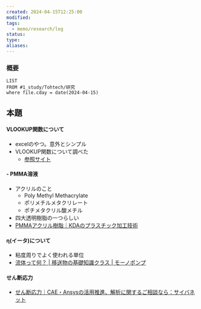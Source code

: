 ```yaml
---
created: 2024-04-15T12:25:00
modified: 
tags:
  - memo/research/log
status: 
type: 
aliases:
---
```

### 概要
```dataview
LIST
FROM #1_study/Tohtech/研究  
where file.cday = date(2024-04-15)
```

## 本題
#### VLOOKUP関数について
- excelのやつ。意外とシンプル
- VLOOKUP関数について調べた
	- [参照サイト](https://allabout.co.jp/gm/gc/297725/)
#### - PMMA溶液
- アクリルのこと
	- Poly Methyl Methacrylate
	- ポリメチルメタクリレート
	- ポチメタクリル酸メチル
- 四大透明樹脂の一つらしい
- [PMMAアクリル樹脂｜KDAのプラスチック加工技術](https://www.kda1969.com/materials/pla_mate_pmma.htm)
#### η(イータ)について
- 粘度周りでよく使われる単位
- [流体って何？ | 移送物の基礎知識クラス | モーノポンプ](https://www.mohno-pump.co.jp/learning/manabiya/c2a.html#:~:text=%E7%B2%98%E5%BA%A6%EF%BC%9A%CE%B7%EF%BC%88%E3%82%A4%E3%83%BC%E3%82%BF%EF%BC%89%E3%81%AF,%E6%B1%82%E3%82%81%E3%82%8B%E3%81%93%E3%81%A8%E3%81%8C%E3%81%A7%E3%81%8D%E3%81%BE%E3%81%99%E3%80%82&text=%E5%8D%98%E4%BD%8D%E3%81%AF%5BmPa%E3%83%BBs%5D,%E5%BA%83%E3%81%8F%E4%BD%BF%E3%82%8F%E3%82%8C%E3%81%A6%E3%81%84%E3%81%BE%E3%81%99%E3%80%82)

#### せん断応力
- [せん断応力｜CAE・Ansysの活用推進、解析に関するご相談なら：サイバネット](https://www.cybernet.co.jp/ansys/learning/glossary/sendanouryoku/)
